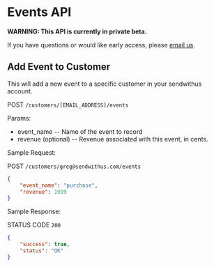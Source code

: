 # Events API

**WARNING: This API is currently in private beta.**

If you have questions or would like early access, please [email us](mailto:us@sendwithus.com).

## Add Event to Customer

This will add a new event to a specific customer in your sendwithus account.

POST `/customers/[EMAIL_ADDRESS]/events`

Params:

- event_name    -- Name of the event to record
- revenue (optional)   -- Revenue associated with this event, in cents.


Sample Request:

POST `/customers/greg@sendwithus.com/events`

```json
{
    "event_name": "purchase",
    "revenue": 1999
}
```

Sample Response:

STATUS CODE `200`
```json
{
    "success": true,
    "status": "OK"
}
```
